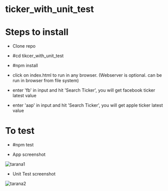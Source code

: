 # ticker_with_unit_test

# Steps to install
- Clone repo
- #cd tikcer_with_unit_test 
- #npm install

- click on index.html to run in any browser. (Webserver is optional. can be run in browser from file system)
- enter 'fb' in input and hit 'Search Ticker', you will get facebook ticker latest value
- enter 'aap' in input and hit 'Search Ticker', you will get apple ticker latest value

# To test
- #npm test


- App screenshot

![tarana1](https://user-images.githubusercontent.com/3436316/48297777-92184b00-e4d6-11e8-866c-d21483fce2e9.PNG)


- Unit Test screenshot

![tarana2](https://user-images.githubusercontent.com/3436316/48297805-f2a78800-e4d6-11e8-8e9a-7143e02c72be.PNG)

